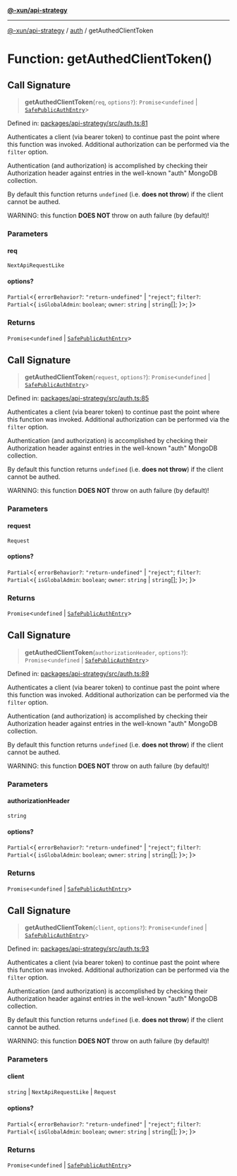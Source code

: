[**@-xun/api-strategy**](../../README.md)

***

[@-xun/api-strategy](../../README.md) / [auth](../README.md) / getAuthedClientToken

# Function: getAuthedClientToken()

## Call Signature

> **getAuthedClientToken**(`req`, `options?`): `Promise`\<`undefined` \| [`SafePublicAuthEntry`](../types/type-aliases/SafePublicAuthEntry.md)\>

Defined in: [packages/api-strategy/src/auth.ts:81](https://github.com/Xunnamius/api-utils/blob/c4e96008fb8e0dd5fdfbead84f2e3657f2f0352f/packages/api-strategy/src/auth.ts#L81)

Authenticates a client (via bearer token) to continue past the point where
this function was invoked. Additional authorization can be performed via the
`filter` option.

Authentication (and authorization) is accomplished by checking their
Authorization header against entries in the well-known "auth" MongoDB
collection.

By default this function returns `undefined` (i.e. **does not throw**) if the
client cannot be authed.

WARNING: this function **DOES NOT** throw on auth failure (by default)!

### Parameters

#### req

`NextApiRequestLike`

#### options?

`Partial`\<\{ `errorBehavior?`: `"return-undefined"` \| `"reject"`; `filter?`: `Partial`\<\{ `isGlobalAdmin`: `boolean`; `owner`: `string` \| `string`[]; \}\>; \}\>

### Returns

`Promise`\<`undefined` \| [`SafePublicAuthEntry`](../types/type-aliases/SafePublicAuthEntry.md)\>

## Call Signature

> **getAuthedClientToken**(`request`, `options?`): `Promise`\<`undefined` \| [`SafePublicAuthEntry`](../types/type-aliases/SafePublicAuthEntry.md)\>

Defined in: [packages/api-strategy/src/auth.ts:85](https://github.com/Xunnamius/api-utils/blob/c4e96008fb8e0dd5fdfbead84f2e3657f2f0352f/packages/api-strategy/src/auth.ts#L85)

Authenticates a client (via bearer token) to continue past the point where
this function was invoked. Additional authorization can be performed via the
`filter` option.

Authentication (and authorization) is accomplished by checking their
Authorization header against entries in the well-known "auth" MongoDB
collection.

By default this function returns `undefined` (i.e. **does not throw**) if the
client cannot be authed.

WARNING: this function **DOES NOT** throw on auth failure (by default)!

### Parameters

#### request

`Request`

#### options?

`Partial`\<\{ `errorBehavior?`: `"return-undefined"` \| `"reject"`; `filter?`: `Partial`\<\{ `isGlobalAdmin`: `boolean`; `owner`: `string` \| `string`[]; \}\>; \}\>

### Returns

`Promise`\<`undefined` \| [`SafePublicAuthEntry`](../types/type-aliases/SafePublicAuthEntry.md)\>

## Call Signature

> **getAuthedClientToken**(`authorizationHeader`, `options?`): `Promise`\<`undefined` \| [`SafePublicAuthEntry`](../types/type-aliases/SafePublicAuthEntry.md)\>

Defined in: [packages/api-strategy/src/auth.ts:89](https://github.com/Xunnamius/api-utils/blob/c4e96008fb8e0dd5fdfbead84f2e3657f2f0352f/packages/api-strategy/src/auth.ts#L89)

Authenticates a client (via bearer token) to continue past the point where
this function was invoked. Additional authorization can be performed via the
`filter` option.

Authentication (and authorization) is accomplished by checking their
Authorization header against entries in the well-known "auth" MongoDB
collection.

By default this function returns `undefined` (i.e. **does not throw**) if the
client cannot be authed.

WARNING: this function **DOES NOT** throw on auth failure (by default)!

### Parameters

#### authorizationHeader

`string`

#### options?

`Partial`\<\{ `errorBehavior?`: `"return-undefined"` \| `"reject"`; `filter?`: `Partial`\<\{ `isGlobalAdmin`: `boolean`; `owner`: `string` \| `string`[]; \}\>; \}\>

### Returns

`Promise`\<`undefined` \| [`SafePublicAuthEntry`](../types/type-aliases/SafePublicAuthEntry.md)\>

## Call Signature

> **getAuthedClientToken**(`client`, `options?`): `Promise`\<`undefined` \| [`SafePublicAuthEntry`](../types/type-aliases/SafePublicAuthEntry.md)\>

Defined in: [packages/api-strategy/src/auth.ts:93](https://github.com/Xunnamius/api-utils/blob/c4e96008fb8e0dd5fdfbead84f2e3657f2f0352f/packages/api-strategy/src/auth.ts#L93)

Authenticates a client (via bearer token) to continue past the point where
this function was invoked. Additional authorization can be performed via the
`filter` option.

Authentication (and authorization) is accomplished by checking their
Authorization header against entries in the well-known "auth" MongoDB
collection.

By default this function returns `undefined` (i.e. **does not throw**) if the
client cannot be authed.

WARNING: this function **DOES NOT** throw on auth failure (by default)!

### Parameters

#### client

`string` | `NextApiRequestLike` | `Request`

#### options?

`Partial`\<\{ `errorBehavior?`: `"return-undefined"` \| `"reject"`; `filter?`: `Partial`\<\{ `isGlobalAdmin`: `boolean`; `owner`: `string` \| `string`[]; \}\>; \}\>

### Returns

`Promise`\<`undefined` \| [`SafePublicAuthEntry`](../types/type-aliases/SafePublicAuthEntry.md)\>
